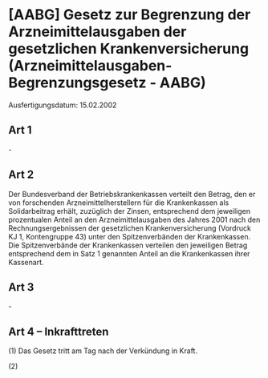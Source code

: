 # [AABG] Gesetz zur Begrenzung der Arzneimittelausgaben der gesetzlichen Krankenversicherung  (Arzneimittelausgaben-Begrenzungsgesetz - AABG)

Ausfertigungsdatum: 15.02.2002

 

## Art 1

\-


## Art 2

Der Bundesverband der Betriebskrankenkassen verteilt den Betrag, den er von forschenden Arzneimittelherstellern für die Krankenkassen als Solidarbeitrag erhält, zuzüglich der Zinsen, entsprechend dem jeweiligen prozentualen Anteil an den Arzneimittelausgaben des Jahres 2001 nach den Rechnungsergebnissen der gesetzlichen Krankenversicherung (Vordruck KJ 1, Kontengruppe 43) unter den Spitzenverbänden der Krankenkassen. Die Spitzenverbände der Krankenkassen verteilen den jeweiligen Betrag entsprechend dem in Satz 1 genannten Anteil an die Krankenkassen ihrer Kassenart.


## Art 3

\-


## Art 4 – Inkrafttreten

(1) Das Gesetz tritt am Tag nach der Verkündung in Kraft.

(2)
